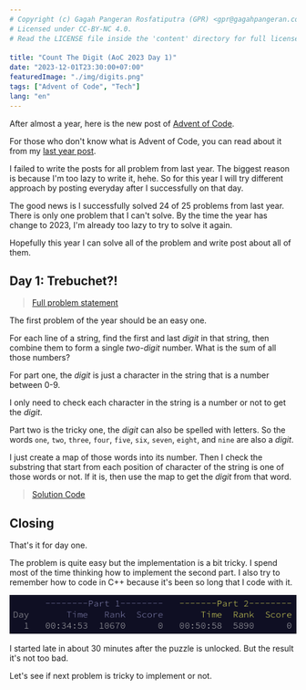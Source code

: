 ```yaml
---
# Copyright (c) Gagah Pangeran Rosfatiputra (GPR) <gpr@gagahpangeran.com>.
# Licensed under CC-BY-NC 4.0.
# Read the LICENSE file inside the 'content' directory for full license text.

title: "Count The Digit (AoC 2023 Day 1)"
date: "2023-12-01T23:30:00+07:00"
featuredImage: "./img/digits.png"
tags: ["Advent of Code", "Tech"]
lang: "en"
---
```


After almost a year, here is the new post of [Advent of Code][aoc].

<!-- excerpt -->

For those who don't know what is Advent of Code, you can read about it from my
[last year post][lastyear].

I failed to write the posts for all problem from last year. The biggest reason
is because I'm too lazy to write it, hehe. So for this year I will try different
approach by posting everyday after I successfully on that day.

The good news is I successfully solved 24 of 25 problems from last year. There
is only one problem that I can't solve. By the time the year has change to 2023,
I'm already too lazy to try to solve it again.

Hopefully this year I can solve all of the problem and write post about all of
them.

## Day 1: Trebuchet?!

> [Full problem statement][problem]

The first problem of the year should be an easy one.

For each line of a string, find the first and last _digit_ in that string, then
combine them to form a single _two-digit_ number. What is the sum of all those
numbers?

For part one, the _digit_ is just a character in the string that is a number
between 0-9.

I only need to check each character in the string is a number or not to get the
_digit_.

Part two is the tricky one, the _digit_ can also be spelled with letters. So the
words `one`, `two`, `three`, `four`, `five`, `six`, `seven`, `eight`, and `nine`
are also a _digit_.

I just create a map of those words into its number. Then I check the substring
that start from each position of character of the string is one of those words
or not. If it is, then use the map to get the _digit_ from that word.

> [Solution Code][solution]

## Closing

That's it for day one.

The problem is quite easy but the implementation is a bit tricky. I spend most
of the time thinking how to implement the second part. I also try to remember
how to code in C++ because it's been so long that I code with it.

![Day 1 Stats](./img/stats.png "Start late and code too slow")

I started late in about 30 minutes after the puzzle is unlocked. But the result
it's not too bad.

Let's see if next problem is tricky to implement or not.

[aoc]: https://adventofcode.com
[lastyear]: /blog/parsing-input-is-hard-aoc-2022-day-1-5/
[problem]: https://adventofcode.com/2023/day/1
[solution]:
  https://github.com/gagahpangeran/advent-of-code/blob/master/2023/01/sol.cpp
